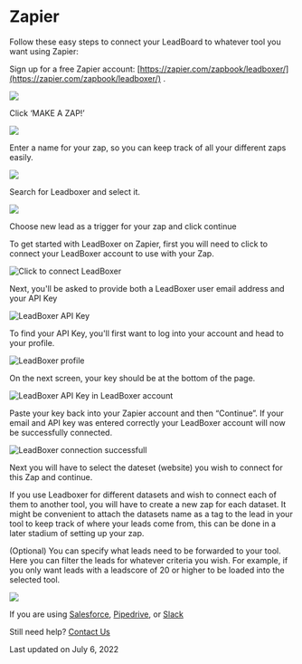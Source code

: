 # Zapier

Follow these easy steps to connect your LeadBoard to whatever tool you want using Zapier:

Sign up for a free Zapier account: [https://zapier.com/zapbook/leadboxer/](https://zapier.com/zapbook/leadboxer/) .

![](https://lh4.googleusercontent.com/YIbPnlTSlvgAUHUhl0ejloNli2ugzAiK37UffRvkzzGlvc0kqniVdW7dBtpshg13IDTuaEVvHr57us4tyRsj1l66BbjxUorG-q0-pT-sKdMyA9UTQ7ZdTxB3O53c6POjNbTflhUU)

Click ‘MAKE A ZAP!’

![](https://lh5.googleusercontent.com/o-uT-9coBgjEoRih9TL6TSR7JSLB9WHTHc24uVkAhNEjbs7G-8JCFkfk1-iJOnBPEcOClrkRaGAYMioYaM6Nb9ZNcpHACT62sAvCBjvAvuHZJmL\_RrxyrX3oPS385ABJr9Hp8C81)

Enter a name for your zap, so you can keep track of all your different zaps easily.

![](https://lh6.googleusercontent.com/pB1xjxDj7mnWLpM2LbJez1\_gLtVjsNl-pjk0-Gh3NoqJnSUksQNZSFD8vaLAhIPM6GYTyZZO4WgPVU0ee79bNjbIMhMiYN9OFydknIRW-UaNh6xW8EwBCb6tNIQk4PWzdmpxo9rM)

Search for Leadboxer and select it.

![](https://lh6.googleusercontent.com/LOgULNWuWUBgsw09dgSmB1en7ziLgNofZxfqe2Dap0ebFg59EUbpWvuhoGnAPWjTyzsRu\_bnCrPuu2XZwllP1yM1NLZ-t9MVja2hLST5XZib9A2M4BZq1Y5Zz1QZLNnBvzUOi3sL)

Choose new lead as a trigger for your zap and click continue

To get started with LeadBoxer on Zapier, first you will need to click to connect your LeadBoxer account to use with your Zap.

![Click to connect LeadBoxer](https://s3.amazonaws.com/leadboxer-cdn/zapier/select-account.png)

Next, you'll be asked to provide both a LeadBoxer user email address and your API Key

![LeadBoxer API Key](https://s3.amazonaws.com/leadboxer-cdn/zapier/provide-credentials.png)

To find your API Key, you'll first want to log into your account and head to your profile.

![LeadBoxer profile](https://s3.amazonaws.com/leadboxer-cdn/zapier/profile.png)

On the next screen, your key should be at the bottom of the page.

![LeadBoxer API Key in LeadBoxer account](https://s3.amazonaws.com/leadboxer-cdn/zapier/api-key.png)

Paste your key back into your Zapier account and then “Continue”. If your email and API key was entered correctly your LeadBoxer account will now be successfully connected.

![LeadBoxer connection successfull](https://s3.amazonaws.com/leadboxer-cdn/zapier/connect-account-done.png)

Next you will have to select the dateset (website) you wish to connect for this Zap and continue.

If you use Leadboxer for different datasets and wish to connect each of them to another tool, you will have to create a new zap for each dataset. It might be convenient to attach the datasets name as a tag to the lead in your tool to keep track of where your leads come from, this can be done in a later stadium of setting up your zap.&#x20;

(Optional)  You can specify what leads need to be forwarded to your tool.  Here you can filter the leads for whatever criteria you wish. For example, if you only want leads with a leadscore of 20 or higher to be loaded into the selected tool.

![](https://lh4.googleusercontent.com/0KCywBdDQe7B3Bn-NtMCP2K0xQqeCi746AbRhpIm4XLY05uYu7JtLic2tbqSJebZGeCwJvZBhEpEIabaWQnLRuX3opFMOZDF2bX82Ur-R2yq7bzS1DZl-Pts7RmN-KU5Y7rlXIEI)

If you are using [Salesforce](https://docs.leadboxer.com/article/77-connect-leadboxer-to-salesforce-with-zapier), [Pipedrive](https://docs.leadboxer.com/article/80-connect-leadboxer-to-pipedrive-with-zapier), or [Slack](https://docs.leadboxer.com/article/79-connect-leadboxer-to-slack-with-zapier)

Still need help? [Contact Us](broken-reference)&#x20;

Last updated on July 6, 2022
